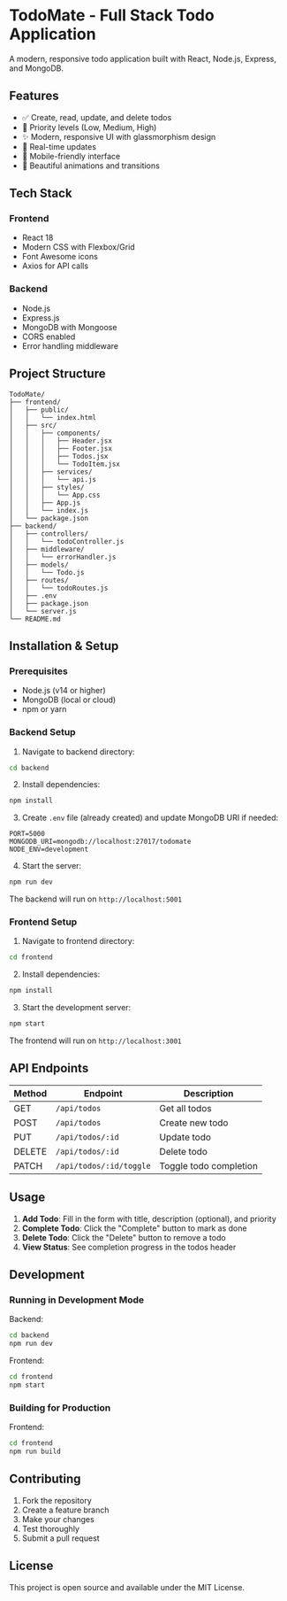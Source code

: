 # TodoMate - Full Stack Todo Application

A modern, responsive todo application built with React, Node.js, Express, and MongoDB.

## Features

- ✅ Create, read, update, and delete todos
- 🎯 Priority levels (Low, Medium, High)
- ✨ Modern, responsive UI with glassmorphism design
- 🔄 Real-time updates
- 📱 Mobile-friendly interface
- 🎨 Beautiful animations and transitions

## Tech Stack

### Frontend
- React 18
- Modern CSS with Flexbox/Grid
- Font Awesome icons
- Axios for API calls

### Backend
- Node.js
- Express.js
- MongoDB with Mongoose
- CORS enabled
- Error handling middleware

## Project Structure

```
TodoMate/
├── frontend/
│   ├── public/
│   │   └── index.html
│   ├── src/
│   │   ├── components/
│   │   │   ├── Header.jsx
│   │   │   ├── Footer.jsx
│   │   │   ├── Todos.jsx
│   │   │   └── TodoItem.jsx
│   │   ├── services/
│   │   │   └── api.js
│   │   ├── styles/
│   │   │   └── App.css
│   │   ├── App.js
│   │   └── index.js
│   └── package.json
├── backend/
│   ├── controllers/
│   │   └── todoController.js
│   ├── middleware/
│   │   └── errorHandler.js
│   ├── models/
│   │   └── Todo.js
│   ├── routes/
│   │   └── todoRoutes.js
│   ├── .env
│   ├── package.json
│   └── server.js
└── README.md
```

## Installation & Setup

### Prerequisites
- Node.js (v14 or higher)
- MongoDB (local or cloud)
- npm or yarn

### Backend Setup

1. Navigate to backend directory:
```bash
cd backend
```

2. Install dependencies:
```bash
npm install
```

3. Create `.env` file (already created) and update MongoDB URI if needed:
```
PORT=5000
MONGODB_URI=mongodb://localhost:27017/todomate
NODE_ENV=development
```

4. Start the server:
```bash
npm run dev
```

The backend will run on `http://localhost:5001`

### Frontend Setup

1. Navigate to frontend directory:
```bash
cd frontend
```

2. Install dependencies:
```bash
npm install
```

3. Start the development server:
```bash
npm start
```

The frontend will run on `http://localhost:3001`

## API Endpoints

| Method | Endpoint | Description |
|--------|----------|-------------|
| GET | `/api/todos` | Get all todos |
| POST | `/api/todos` | Create new todo |
| PUT | `/api/todos/:id` | Update todo |
| DELETE | `/api/todos/:id` | Delete todo |
| PATCH | `/api/todos/:id/toggle` | Toggle todo completion |

## Usage

1. **Add Todo**: Fill in the form with title, description (optional), and priority
2. **Complete Todo**: Click the "Complete" button to mark as done
3. **Delete Todo**: Click the "Delete" button to remove a todo
4. **View Status**: See completion progress in the todos header

## Development

### Running in Development Mode

Backend:
```bash
cd backend
npm run dev
```

Frontend:
```bash
cd frontend
npm start
```

### Building for Production

Frontend:
```bash
cd frontend
npm run build
```

## Contributing

1. Fork the repository
2. Create a feature branch
3. Make your changes
4. Test thoroughly
5. Submit a pull request

## License

This project is open source and available under the MIT License.